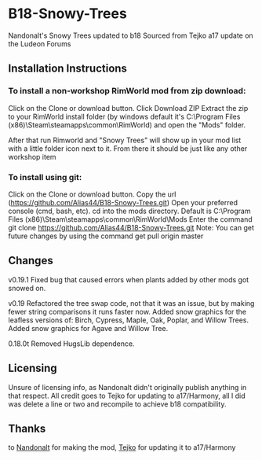 # B18-Snowy-Trees
Nandonalt's Snowy Trees updated to b18 Sourced from Tejko a17 update on the Ludeon Forums

## Installation Instructions

### To install a non-workshop RimWorld mod from zip download:
Click on the Clone or download button.
Click Download ZIP
Extract the zip to your RimWorld install folder (by windows default it's C:\Program Files (x86)\Steam\steamapps\common\RimWorld) and open the "Mods" folder.

After that run Rimworld and "Snowy Trees" will show up in your mod list with a little folder icon next to it.
From there it should be just like any other workshop item

### To install using git:
Click on the Clone or download button.
Copy the url (https://github.com/Alias44/B18-Snowy-Trees.git)
Open your preferred console (cmd, bash, etc).
cd into the mods directory. Default is C:\Program Files (x86)\Steam\steamapps\common\RimWorld\Mods
Enter the command git clone https://github.com/Alias44/B18-Snowy-Trees.git
Note: You can get future changes by using the command get pull origin master

## Changes
v0.19.1
Fixed bug that caused errors when plants added by other mods got snowed on.

v0.19
Refactored the tree swap code, not that it was an issue, but by making fewer string comparisons it runs faster now.
Added snow graphics for the leafless versions of: Birch, Cypress, Maple, Oak, Poplar, and Willow Trees.
Added snow graphics for Agave and Willow Tree.

0.18.0t
Removed HugsLib dependence.

## Licensing
Unsure of licensing info, as Nandonalt didn't originally publish anything in that respect. All credit goes to Tejko for updating to a17/Harmony, all I did was delete a line or two and recompile to achieve b18 compatibility.

## Thanks
to [Nandonalt](https://ludeon.com/forums/index.php?action=profile;u=58544) for making the mod, [Tejko](https://ludeon.com/forums/index.php?action=profile;u=67219) for updating it to a17/Harmony
